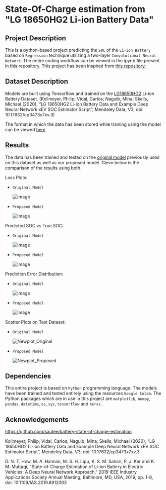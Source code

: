 # State-Of-Charge estimation from "LG 18650HG2 Li-ion Battery Data"

## Project Description
This is a python-based project predicting the `SOC` of the `Li-ion Battery` based on `Regression` technique utilizing a two-layer `Convolutional Neural Network`. The entire coding workflow can be viewed in the ipynb file present in this repository.
This project has been inspired from [this repository](https://github.com/sautee/battery-state-of-charge-estimation/tree/main).

## Dataset Description
Models are built using Tensorflow and trained on the [LG18650HG2](https://data.mendeley.com/datasets/cp3473x7xv/3) Li-ion Battery Dataset.
(Kollmeyer, Philip; Vidal, Carlos; Naguib, Mina; Skells, Michael (2020), “LG 18650HG2 Li-ion Battery Data and Example Deep Neural Network xEV SOC Estimator Script”, Mendeley Data, V3, doi: 10.17632/cp3473x7xv.3)

The format in which the data has been stored while training using the model can be viewed [here](https://drive.google.com/drive/folders/1fwOdWS7FWJw0zuVVotXa_1kmB0fOGEgg).

## Results
The data has been trained and tested on the [original model](https://github.com/sautee/battery-state-of-charge-estimation/blob/main/training/lg/lg_cnn_minmaxnorm_1Hz_conv1d.ipynb) previously used on this dataset as well as our proposed model. Gievn below is the comparison of the results using both.

Loss Plots:
-     Original Model
     ![image](https://github.com/AGNISH13/SOC_Estimation_Battery/assets/84792746/9c984174-1365-4fb2-a1c2-38f06a72ba98)
-     Proposed Model
     ![image](https://github.com/AGNISH13/SOC_Estimation_Battery/assets/84792746/52b99ab6-9255-40a7-98bc-0f227a6c5848)

Predicted SOC vs True SOC:
-     Original Model
     ![image](https://github.com/AGNISH13/SOC_Estimation_Battery/assets/84792746/7e9a422c-b71f-4f1f-9478-e23b33bbae62)
-     Proposed Model
     ![image](https://github.com/AGNISH13/SOC_Estimation_Battery/assets/84792746/40e489d7-2b1a-4aec-a11c-781bf383eff1)

Prediction Error Distribution:
-     Original Model
     ![image](https://github.com/AGNISH13/SOC_Estimation_Battery/assets/84792746/bdffac8d-d888-402c-85cd-65d663e5c158)
-     Proposed Model
     ![image](https://github.com/AGNISH13/SOC_Estimation_Battery/assets/84792746/df58af2b-f058-4165-9d6e-eafdadf60d79)

Scatter Plots on Test Dataset:
-     Original Model
     ![Newplot_Original](https://github.com/AGNISH13/SOC_Estimation_Battery/assets/84792746/fe589713-c030-432b-95ab-1209a3c59d76)
-     Proposed Model
     ![Newplot_Proposed](https://github.com/AGNISH13/SOC_Estimation_Battery/assets/84792746/56f1263d-a3db-42c4-a843-62985e71c3db)

## Dependencies
This entire project is based on `Python` programming language. The models have been trained and tested entirely using the resources `Google Colab`.
The Python packages which are in use in this project are  `matplotlib`, `numpy`, `pandas`, `datetime`, `os`, `sys`, `tensorflow` and `keras`.

## Acknowledgements
https://github.com/sautee/battery-state-of-charge-estimation

Kollmeyer, Philip; Vidal, Carlos; Naguib, Mina; Skells, Michael (2020), “LG 18650HG2 Li-ion Battery Data and Example Deep Neural Network xEV SOC Estimator Script”, Mendeley Data, V3, doi: 10.17632/cp3473x7xv.3

D. N. T. How, M. A. Hannan, M. S. H. Lipu, K. S. M. Sahari, P. J. Ker and K. M. Muttaqi, "State-of-Charge Estimation of Li-ion Battery in Electric Vehicles: A Deep Neural Network Approach," 2019 IEEE Industry Applications Society Annual Meeting, Baltimore, MD, USA, 2019, pp. 1-8, doi: 10.1109/IAS.2019.8912003
